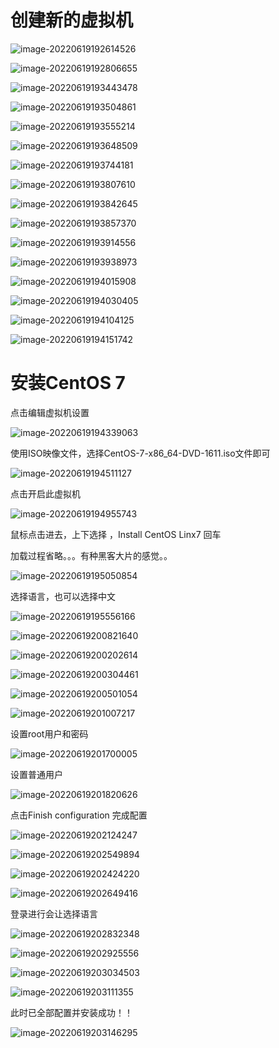 # 创建新的虚拟机



![image-20220619192614526](assets/image-20220619192614526.png) 

![image-20220619192806655](assets/image-20220619192806655.png) 



![image-20220619193443478](assets/image-20220619193443478.png) 

![image-20220619193504861](assets/image-20220619193504861.png) 

![image-20220619193555214](assets/image-20220619193555214.png) 

![image-20220619193648509](assets/image-20220619193648509.png) 

![image-20220619193744181](assets/image-20220619193744181.png) 

![image-20220619193807610](assets/image-20220619193807610.png) 

![image-20220619193842645](assets/image-20220619193842645.png) 

![image-20220619193857370](assets/image-20220619193857370.png) 

![image-20220619193914556](assets/image-20220619193914556.png) 

![image-20220619193938973](assets/image-20220619193938973.png) 

![image-20220619194015908](assets/image-20220619194015908.png) 

![image-20220619194030405](assets/image-20220619194030405.png) 

![image-20220619194104125](assets/image-20220619194104125.png) 

![image-20220619194151742](assets/image-20220619194151742.png) 



# 安装CentOS 7

点击编辑虚拟机设置

![image-20220619194339063](assets/image-20220619194339063.png) 



使用ISO映像文件，选择CentOS-7-x86_64-DVD-1611.iso文件即可

![image-20220619194511127](assets/image-20220619194511127.png) 



点击开启此虚拟机

![image-20220619194955743](assets/image-20220619194955743.png) 



鼠标点击进去，上下选择 ，Install CentOS Linx7   回车    

加载过程省略。。。有种黑客大片的感觉。。

![image-20220619195050854](assets/image-20220619195050854.png) 



选择语言，也可以选择中文

![image-20220619195556166](assets/image-20220619195556166.png) 



![image-20220619200821640](assets/image-20220619200821640.png) 

![image-20220619200202614](assets/image-20220619200202614.png) 



![image-20220619200304461](assets/image-20220619200304461.png) 



![image-20220619200501054](assets/image-20220619200501054.png) 





![image-20220619201007217](assets/image-20220619201007217.png) 

设置root用户和密码

![image-20220619201700005](assets/image-20220619201700005.png) 



设置普通用户

![image-20220619201820626](assets/image-20220619201820626.png) 



点击Finish configuration 完成配置

![image-20220619202124247](assets/image-20220619202124247.png) 



![image-20220619202549894](assets/image-20220619202549894.png) 

![image-20220619202424220](assets/image-20220619202424220.png) 



![image-20220619202649416](assets/image-20220619202649416.png) 



登录进行会让选择语言

![image-20220619202832348](assets/image-20220619202832348.png) 

![image-20220619202925556](assets/image-20220619202925556.png) 

![image-20220619203034503](assets/image-20220619203034503.png) 

![image-20220619203111355](assets/image-20220619203111355.png) 



此时已全部配置并安装成功！！

![image-20220619203146295](assets/image-20220619203146295.png) 







